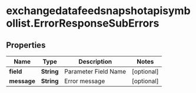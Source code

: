# exchangedatafeedsnapshotapisymbollist.ErrorResponseSubErrors

## Properties

Name | Type | Description | Notes
------------ | ------------- | ------------- | -------------
**field** | **String** | Parameter Field Name | [optional] 
**message** | **String** | Error message | [optional] 


